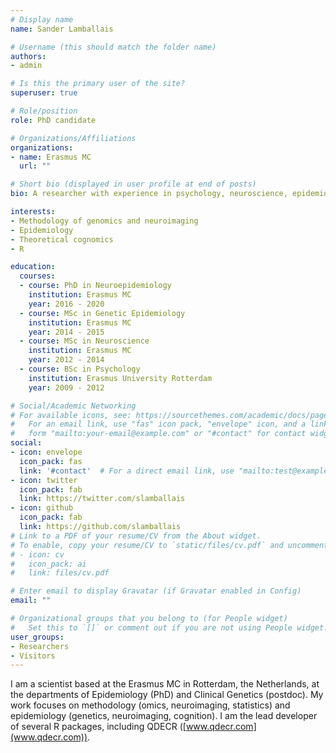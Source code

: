 ```yaml
---
# Display name
name: Sander Lamballais

# Username (this should match the folder name)
authors:
- admin

# Is this the primary user of the site?
superuser: true

# Role/position
role: PhD candidate

# Organizations/Affiliations
organizations:
- name: Erasmus MC
  url: ""

# Short bio (displayed in user profile at end of posts)
bio: A researcher with experience in psychology, neuroscience, epidemiology, genetics and statistics.

interests:
- Methodology of genomics and neuroimaging
- Epidemiology
- Theoretical cognomics
- R

education:
  courses:
  - course: PhD in Neuroepidemiology
    institution: Erasmus MC
    year: 2016 - 2020
  - course: MSc in Genetic Epidemiology
    institution: Erasmus MC
    year: 2014 - 2015
  - course: MSc in Neuroscience
    institution: Erasmus MC
    year: 2012 - 2014
  - course: BSc in Psychology
    institution: Erasmus University Rotterdam
    year: 2009 - 2012

# Social/Academic Networking
# For available icons, see: https://sourcethemes.com/academic/docs/page-builder/#icons
#   For an email link, use "fas" icon pack, "envelope" icon, and a link in the
#   form "mailto:your-email@example.com" or "#contact" for contact widget.
social:
- icon: envelope
  icon_pack: fas
  link: '#contact'  # For a direct email link, use "mailto:test@example.org".
- icon: twitter
  icon_pack: fab
  link: https://twitter.com/slamballais
- icon: github
  icon_pack: fab
  link: https://github.com/slamballais
# Link to a PDF of your resume/CV from the About widget.
# To enable, copy your resume/CV to `static/files/cv.pdf` and uncomment the lines below.
# - icon: cv
#   icon_pack: ai
#   link: files/cv.pdf

# Enter email to display Gravatar (if Gravatar enabled in Config)
email: ""

# Organizational groups that you belong to (for People widget)
#   Set this to `[]` or comment out if you are not using People widget.
user_groups:
- Researchers
- Visitors
---
```


I am a scientist based at the Erasmus MC in Rotterdam, the Netherlands, at the departments of Epidemiology (PhD) and Clinical Genetics (postdoc). My work focuses on methodology (omics, neuroimaging, statistics) and epidemiology (genetics, neuroimaging, cognition). I am the lead developer of several R packages, including QDECR ([www.qdecr.com](www.qdecr.com)).
